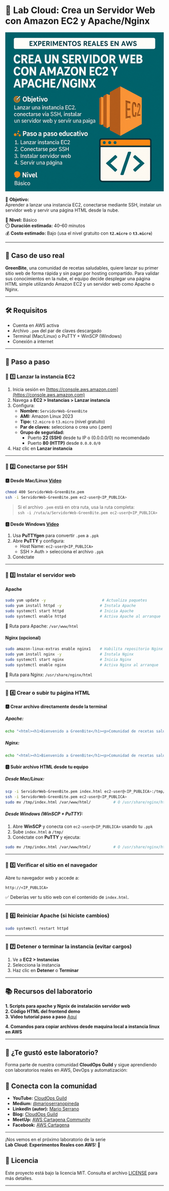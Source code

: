 # 🧪 Lab Cloud: Crea un Servidor Web con Amazon EC2 y Apache/Nginx

![LabCloud](./imagenes/Crear_un_servidor_web_EC2_Apache.png)

🎯 **Objetivo:**  
Aprender a lanzar una instancia EC2, conectarse mediante SSH, instalar un servidor web y servir una página HTML desde la nube.

🧠 **Nivel:** Básico  
⏱️ **Duración estimada:** 40–60 minutos  
💰 **Costo estimado:** Bajo (usa el nivel gratuito con **`t2.micro`** o **`t3.micro`**)

---

## 🧩 Caso de uso real

**GreenBite**, una comunidad de recetas saludables, quiere lanzar su primer sitio web de forma rápida y sin pagar por hosting compartido. Para validar sus conocimientos en la nube, el equipo decide desplegar una página HTML simple utilizando Amazon EC2 y un servidor web como Apache o Nginx.

---

## 🛠️ Requisitos

- Cuenta en AWS activa
- Archivo `.pem` del par de claves descargado
- Terminal (Mac/Linux) o PuTTY + WinSCP (Windows)
- Conexión a internet

---

## 👣 Paso a paso

### 🔹 1️⃣ Lanzar la instancia EC2

1. Inicia sesión en [https://console.aws.amazon.com](https://console.aws.amazon.com)
2. Navega a **EC2 > Instancias > Lanzar instancia**
3. Configura:
   - **Nombre:** `ServidorWeb-GreenBite`
   - **AMI:** Amazon Linux 2023
   - **Tipo:** `t2.micro` o `t3.micro` (nivel gratuito)
   - **Par de claves:** selecciona o crea uno (.pem)
   - **Grupo de seguridad:**
     - Puerto **22 (SSH)** desde tu IP o (0.0.0.0/0) no recomendado
     - Puerto **80 (HTTP)** desde `0.0.0.0/0`
4. Haz clic en **Lanzar instancia**

---

### 🔹 2️⃣ Conectarse por SSH

#### 🅰️ Desde Mac/Linux [Video](https://youtu.be/xuFcYQM3o9I)

```bash
chmod 400 ServidorWeb-GreenBite.pem
ssh -i ServidorWeb-GreenBite.pem ec2-user@<IP_PUBLICA>
```

> Si el archivo `.pem` está en otra ruta, usa la ruta completa:  
> `ssh -i /ruta/a/ServidorWeb-GreenBite.pem ec2-user@<IP_PUBLICA>`

#### 🅱️ Desde Windows [Video](https://youtu.be/mpJgbS9vbJA)

1. Usa **PuTTYgen** para convertir `.pem` a `.ppk`
2. Abre **PuTTY** y configura:
   - Host Name: `ec2-user@<IP_PUBLICA>`
   - SSH > Auth > selecciona el archivo `.ppk`
3. Conéctate

---

### 🔹 3️⃣ Instalar el servidor web

#### Apache

```bash
sudo yum update -y                         # Actualiza paquetes
sudo yum install httpd -y                 # Instala Apache
sudo systemctl start httpd                # Inicia Apache
sudo systemctl enable httpd               # Activa Apache al arranque
```

📂 Ruta para Apache: `/var/www/html`

#### Nginx (opcional)

```bash
sudo amazon-linux-extras enable nginx1    # Habilita repositorio Nginx
sudo yum install nginx -y                 # Instala Nginx
sudo systemctl start nginx                # Inicia Nginx
sudo systemctl enable nginx               # Activa Nginx al arranque
```

📂 Ruta para Nginx: `/usr/share/nginx/html`

---

### 🔹 4️⃣ Crear o subir tu página HTML

#### 🅰️ Crear archivo directamente desde la terminal

##### Apache:

```bash
echo "<html><h1>Bienvenido a GreenBite</h1><p>Comunidad de recetas saludables.</p></html>" | sudo tee /var/www/html/index.html
```

##### Nginx:

```bash
echo "<html><h1>Bienvenido a GreenBite</h1><p>Comunidad de recetas saludables.</p></html>" | sudo tee /usr/share/nginx/html/index.html
```

#### 🅱️ Subir archivo HTML desde tu equipo

##### Desde Mac/Linux:

```bash
scp -i ServidorWeb-GreenBite.pem index.html ec2-user@<IP_PUBLICA>:/tmp/
ssh -i ServidorWeb-GreenBite.pem ec2-user@<IP_PUBLICA>
sudo mv /tmp/index.html /var/www/html/          # O /usr/share/nginx/html/
```

##### Desde Windows (WinSCP + PuTTY):

1. Abre **WinSCP** y conecta con `ec2-user@<IP_PUBLICA>` usando tu `.ppk`
2. Sube `index.html` a `/tmp/`
3. Conéctate con **PuTTY** y ejecuta:

```bash
sudo mv /tmp/index.html /var/www/html/          # O /usr/share/nginx/html/
```

---

### 🔹 5️⃣ Verificar el sitio en el navegador

Abre tu navegador web y accede a:  
```
http://<IP_PUBLICA>
```

✅ Deberías ver tu sitio web con el contenido de `index.html`.

---

### 🔹 6️⃣ Reiniciar Apache (si hiciste cambios)

```bash
sudo systemctl restart httpd
```

---

### 🔹 7️⃣ Detener o terminar la instancia (evitar cargos)

1. Ve a **EC2 > Instancias**
2. Selecciona la instancia
3. Haz clic en **Detener** o **Terminar**

---

## 📚 Recursos del laboratorio

**1. Scripts para apache y Ngnix de instalación servidor web**  
**2. Código HTML del frontend demo**  
**3. Video tutorial paso a paso** [Aquí](https://youtu.be/Ys72Gu2i7d8)

**4. Comandos para copiar archivos desde maquina local a instancia linux en AWS**

---

## 📢 ¿Te gustó este laboratorio?

Forma parte de nuestra comunidad **CloudOps Guild** y sigue aprendiendo con laboratorios reales en AWS, DevOps y automatización:

## 📢 Conecta con la comunidad

- **YouTube:** [CloudOps Guild](https://www.youtube.com/@CloudOpsGuildCommunity)  
- **Medium:** [@marioserranopineda](https://medium.com/@marioserranopineda)  
- **LinkedIn (autor):** [Mario Serrano](https://www.linkedin.com/in/mario-rodrigo-serrano-pineda/)  
- **Blog:** [CloudOps Guild](https://cloudopsguild.com/blog/)  
- **MeetUp:** [AWS Cartagena Community](https://www.meetup.com/es-ES/aws-colombia-cartagena/)  
- **Facebook:** [AWS Cartagena](https://www.facebook.com/awscolombiacartagena)

---

¡Nos vemos en el próximo laboratorio de la serie  
**Lab Cloud: Experimentos Reales con AWS**! 🚀

## 📝 Licencia

Este proyecto está bajo la licencia MIT. Consulta el archivo [LICENSE](LICENSE) para más detalles.

---